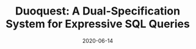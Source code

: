 ---
title: "Duoquest: A Dual-Specification System for Expressive SQL Queries"
collection: publications
permalink: /publication/2020-06-14-duoquest-sigmod
date: 2020-06-14
type: 'Research'
venue: 'SIGMOD 2020'
paperurl: 'https://doi.org/10.1145/3318464.3389776'
slidesurl: '/assets/files/duoquest_sigmod2020_video.pptx'
codeurl: 'https://github.com/umich-dbgroup/duoquest'
reporturl: 'https://arxiv.org/abs/2003.07438'
authors: '<strong>Christopher Baik</strong>, Zhongjun Jin, Michael Cafarella, and H. V. Jagadish'
---